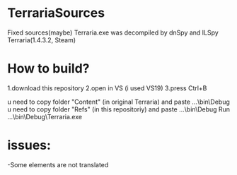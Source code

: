 # TerrariaSources
Fixed sources(maybe)
Terraria.exe was decompiled by dnSpy and ILSpy
Terraria(1.4.3.2, Steam)

# How to build?
1.download this repository
2.open in VS (i used VS19)
3.press Ctrl+B

u need to copy folder "Content" (in original Terraria) and paste ...\bin\Debug
u need to copy folder "Refs" (in this repositoriy) and paste ...\bin\Debug
Run ...\bin\Debug\Terraria.exe

# issues:
-Some elements are not translated
